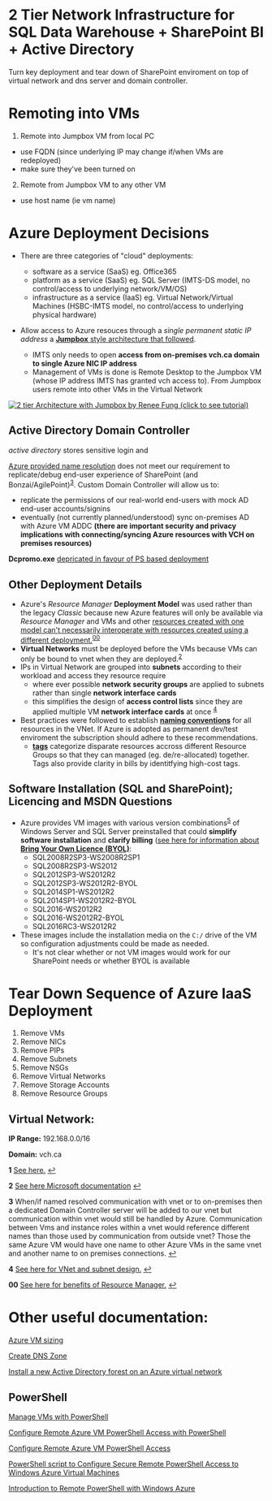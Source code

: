 # 2 Tier Network Infrastructure for SQL Data Warehouse + SharePoint BI + Active Directory

Turn key deployment and tear down of SharePoint enviroment on top of virtual network and dns server and domain controller.

# Remoting into VMs

1. Remote into Jumpbox VM from local PC
 - use FQDN (since underlying IP may change if/when VMs are redeployed)
 - make sure they've been turned on
2. Remote from Jumpbox VM to any other VM
 - use host name (ie vm name)

# Azure Deployment Decisions

- There are three categories of "cloud" deployments:
	- software as a service (SaaS) eg. Office365
	- platform as a service (SaaS) eg. SQL Server (IMTS-DS model, no control/access to underlying network/VM/OS)
	- infrastructure as a service (IaaS) eg. Virtual Network/Virtual Machines (HSBC-IMTS model, no control/access to underlying physical hardware)

- Allow access to Azure resouces through a _single permanent static IP address_ a [**Jumpbox** style architecture that followed](https://azure.microsoft.com/en-us/documentation/articles/guidance-compute-3-tier-vm/).  
	* IMTS only needs to open **access from on-premises vch.ca domain to single Azure NIC IP address**
	* Management of VMs is done is Remote Desktop to the Jumpbox VM (whose IP address IMTS has granted vch access to).  From Jumpbox users remote into other VMs in the Virtual Network

[![](https://raw.githubusercontent.com/VCHDecisionSupport/Azure_IaaS/master/misc/network_diagram.png "2 tier Architecture with Jumpbox by Renee Fung (click to see tutorial)")](https://azure.microsoft.com/en-us/documentation/articles/guidance-compute-3-tier-vm/)

## Active Directory Domain Controller
_active directory_ stores sensitive login and 

[Azure provided name resolution](https://azure.microsoft.com/en-us/documentation/articles/virtual-networks-name-resolution-for-vms-and-role-instances/) does not meet our requirement to replicate/debug end-user experience of SharePoint (and Bonzai/AgilePoint)<sup id="a3">[3](#f3)</sup>.
Custom Domain Controller will allow us to:

- replicate the permissions of our real-world end-users with mock AD end-user accounts/signins
- eventually (not currently planned/understood) sync on-premises AD with Azure VM ADDC **(there are important security and privacy implications with connecting/syncing Azure resources with VCH on premises resources)**

**Dcpromo.exe** [depricated in favour of PS based deployment](https://technet.microsoft.com/windows-server-docs/identity/ad-ds/deploy/install-a-new-windows-server-2012-active-directory-forest--level-200-)

## Other Deployment Details

- Azure's _Resource Manager_ **Deployment Model** was used rather than the legacy _Classic_ because new Azure features will only be available via _Resource Manager_ and VMs and other [resources created with one model can't necessarily interoperate with resources created using a different deployment.](https://azure.microsoft.com/en-us/documentation/articles/azure-classic-rm/#why-does-this-matter)<sup id="a00">[00](#f00)</sup>
- **Virtual Networks** must be deployed before the VMs because VMs can only be bound to vnet when they are deployed.<sup id="a2">[2](#f2)</sup>
- IPs in Virtual Network are grouped into **subnets** according to their workload and access they resource require
	* where ever possible **network security groups** are applied to subnets rather than single **network interface cards**
	* this simplifies the design of **access control lists** since they are applied multiple VM **network interface cards** at once <sup id="a4">[4](#f4)</sup>
- Best practices were followed to establish [**naming conventions**](https://azure.microsoft.com/en-us/documentation/articles/guidance-naming-conventions/) for all resources in the VNet.  If Azure is adopted as permanent dev/test enviroment the subscription should adhere to these recommendations.
	* [**tags**](https://azure.microsoft.com/en-us/documentation/articles/resource-group-using-tags/#powershell) categorize disparate resources accross different Resource Groups so that they can managed (eg. de/re-allocated) together.  Tags also provide clarity in bills by identitfying high-cost tags.
	
## Software Installation (SQL and SharePoint); Licencing and MSDN Questions

- Azure provides VM images with various version combinations<sup id="a5">[5](#f5)</sup> of Windows Server and SQL Server preinstalled that could **simplify software installation** and **clarify billing** ([see here for information about **Bring Your Own Licence (BYOL)**](https://azure.microsoft.com/en-gb/documentation/articles/virtual-machines-windows-sql-server-iaas-overview/#option-2-deploy-a-sql-vm-byol):
	* SQL2008R2SP3-WS2008R2SP1
	* SQL2008R2SP3-WS2012
	* SQL2012SP3-WS2012R2
	* SQL2012SP3-WS2012R2-BYOL
	* SQL2014SP1-WS2012R2
	* SQL2014SP1-WS2012R2-BYOL
	* SQL2016-WS2012R2
	* SQL2016-WS2012R2-BYOL
	* SQL2016RC3-WS2012R2
- These images include the installation media on the `C:/` drive of the VM so configuration adjustments could be made as needed.
	* It's not clear whether or not VM images would work for our SharePoint needs or whether BYOL is available

# Tear Down Sequence of Azure IaaS Deployment

1. Remove VMs
2. Remove NICs
3. Remove PIPs
4. Remove Subnets
5. Remove NSGs
6. Remove Virtual Networks
7. Remove Storage Accounts
8. Remove Resource Groups

## Virtual Network:
**IP Range:** 192.168.0.0/16

**Domain:** vch.ca



<b id="f1">1</b> [See here.]() [↩](#a1)

<b id="f2">2</b> [See here Microsoft documentation](https://azure.microsoft.com/en-us/documentation/articles/virtual-networks-overview/#strongnotestrong-1) [↩](#a2)

<b id="f3">3</b> When/if named resolved communication with vnet or to on-premises then a dedicated Domain Controller server will be added to our vnet but communication within vnet would still be handled by Azure.  Communication between Vms and instance roles within a vnet would reference different names than those used by communication from outside vnet?  Those the same Azure VM would have one name to other Azure VMs in the same vnet and another name to on premises connections.  [↩](#a3)

<b id="f4">4</b> [See here for VNet and subnet design.](https://azure.microsoft.com/en-us/documentation/articles/virtual-networks-nsg/#subnets)  [↩](#a4)

<b id="f00">00</b> [See here for benefits of Resource Manager.](https://azure.microsoft.com/en-us/documentation/articles/resource-group-overview/#the-benefits-of-using-resource-manager)  [↩](#a00)


# Other useful documentation:

[Azure VM sizing](https://azure.microsoft.com/en-us/documentation/articles/cloud-services-sizes-specs/)

[Create DNS Zone](https://azure.microsoft.com/en-us/documentation/articles/dns-getstarted-create-dnszone/)


[Install a new Active Directory forest on an Azure virtual network](https://azure.microsoft.com/en-us/documentation/articles/active-directory-new-forest-virtual-machine/)

## PowerShell

[Manage VMs with PowerShell](https://azure.microsoft.com/en-us/documentation/articles/virtual-machines-windows-ps-manage/)

[Configure Remote Azure VM PowerShell Access with PowerShell](http://fabriccontroller.net/automatically-configuring-remote-powershell-for-windows-azure-virtual-machines-on-your-machine/)

[Configure Remote Azure VM PowerShell Access](https://blogs.msdn.microsoft.com/mariok/2011/08/08/command-line-access-to-azure-vms-powershell-remoting/)

[PowerShell script to Configure Secure Remote PowerShell Access to Windows Azure Virtual Machines](https://gallery.technet.microsoft.com/scriptcenter/Configures-Secure-Remote-b137f2fe)

[Introduction to Remote PowerShell with Windows Azure](https://www.opsgility.com/blog/windows-azure-powershell-reference-guide/introduction-remote-powershell-with-windows-azure/)